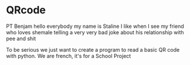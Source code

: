# QRcode
PT Benjam
hello everybody my name is Staline
I like when I see my friend who loves shemale telling a very very bad joke about his relationship with pee and shit


To be serious we just want to create a program to read a basic QR code with python.
We are french, it's for a School Project
